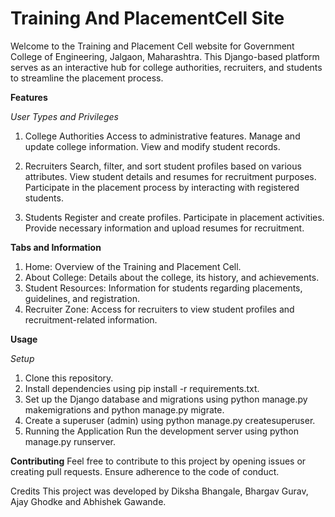 # Training And PlacementCell Site
Welcome to the Training and Placement Cell website for Government College of Engineering, Jalgaon, Maharashtra. This Django-based platform serves as an interactive hub for college authorities, recruiters, and students to streamline the placement process.

**Features**

*User Types and Privileges*
1. College Authorities
Access to administrative features.
Manage and update college information.
View and modify student records.

2. Recruiters
Search, filter, and sort student profiles based on various attributes.
View student details and resumes for recruitment purposes.
Participate in the placement process by interacting with registered students.

3. Students
Register and create profiles.
Participate in placement activities.
Provide necessary information and upload resumes for recruitment.

**Tabs and Information**
1. Home: Overview of the Training and Placement Cell.
2. About College: Details about the college, its history, and achievements.
3. Student Resources: Information for students regarding placements, guidelines, and registration.
4. Recruiter Zone: Access for recruiters to view student profiles and recruitment-related information.

**Usage**

*Setup*
1. Clone this repository.
2. Install dependencies using pip install -r requirements.txt.
3. Set up the Django database and migrations using python manage.py makemigrations and python manage.py migrate.
4. Create a superuser (admin) using python manage.py createsuperuser.
5. Running the Application
Run the development server using python manage.py runserver.

**Contributing**
Feel free to contribute to this project by opening issues or creating pull requests. Ensure adherence to the code of conduct.

Credits
This project was developed by Diksha Bhangale, Bhargav Gurav, Ajay Ghodke and Abhishek Gawande.
